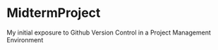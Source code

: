 # MidtermProject

My initial exposure to Github Version Control in a Project Management Environment
